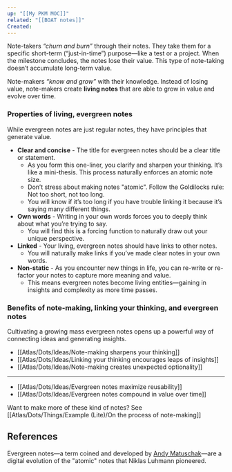 ```yaml
---
up: "[[My PKM MOC]]"
related: "[[BOAT notes]]"
Created:
---
```


Note-takers _“churn and burn”_ through their notes. They take them for a specific short-term (“just-in-time”) purpose—like a test or a project. When the milestone concludes, the notes lose their value. This type of note-taking doesn’t accumulate long-term value.

Note-makers _“know and grow”_ with their knowledge. Instead of losing value, note-makers create **living notes** that are able to grow in value and evolve over time.

### Properties of living, evergreen notes
While evergreen notes are just regular notes, they have principles that generate value.

- **Clear and concise** - The title for evergreen notes should be a clear title or statement.
    - As you form this one-liner, you clarify and sharpen your thinking. It’s like a mini-thesis. This process naturally enforces an atomic note size.
    - Don’t stress about making notes "atomic". Follow the Goldilocks rule: Not too short, not too long.
    - You will know if it’s too long if you have trouble linking it because it’s saying many different things.
- **Own words** - Writing in your own words forces you to deeply think about what you’re trying to say.
    - You will find this is a forcing function to naturally draw out your unique perspective.
- **Linked** - Your living, evergreen notes should have links to other notes.
    - You will naturally make links if you’ve made clear notes in your own words.
- **Non-static** - As you encounter new things in life, you can re-write or re-factor your notes to capture more meaning and value.
    - This means evergreen notes become living entities—gaining in insights and complexity as more time passes.

### Benefits of note-making, linking your thinking, and evergreen notes
Cultivating a growing mass evergreen notes opens up a powerful way of connecting ideas and generating insights.

- [[Atlas/Dots/Ideas/Note-making sharpens your thinking]]
- [[Atlas/Dots/Ideas/Linking your thinking encourages leaps of insights]]
- [[Atlas/Dots/Ideas/Note-making creates unexpected optionality]]

---
- [[Atlas/Dots/Ideas/Evergreen notes maximize reusability]]
- [[Atlas/Dots/Ideas/Evergreen notes compound in value over time]]

Want to make more of these kind of notes? See [[Atlas/Dots/Things/Example (Lite)/On the process of note-making]]

## References
Evergreen notes—a term coined and developed by [Andy Matuschak](https://notes.andymatuschak.org/About_these_notes)—are a digital evolution of the "atomic" notes that Niklas Luhmann pioneered. 
